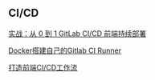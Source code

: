 ##  CI/CD

[实战：从 0 到 1 GitLab CI/CD 前端持续部署](https://cloud.tencent.com/developer/article/1938810)

[Docker搭建自己的Gitlab CI Runner](https://cloud.tencent.com/developer/article/1010595)

[打造前端CI/CD工作流](https://juejin.cn/post/6944878021560139783)

